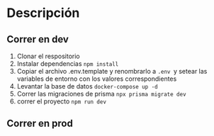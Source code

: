 # Descripción


## Correr en dev

1. Clonar el respositorio
2. Instalar dependencias ```npm install```
3. Copiar el archivo .env.template y renombrarlo a ```.env ```y setear las variables de entorno con los 
valores correspondientes
4. Levantar la base de datos  ```docker-compose up -d```
5. Correr las migraciones de prisma  ```npx prisma migrate dev```
6. correr el proyecto ```npm run dev```


## Correr en prod